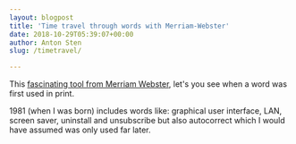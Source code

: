 ```yaml
---
layout: blogpost
title: 'Time travel through words with Merriam-Webster'
date: 2018-10-29T05:39:07+00:00
author: Anton Sten
slug: /timetravel/

---
```


This [fascinating tool from Merriam Webster](https://www.merriam-webster.com/time-traveler), let's you see when a word was first used in print.

1981 (when I was born) includes words like: graphical user interface, LAN, screen saver, uninstall and unsubscribe but also autocorrect which I would have assumed was only used far later. 
